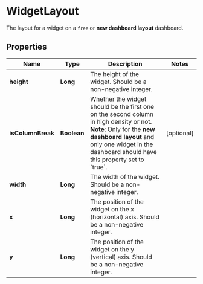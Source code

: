 # WidgetLayout

The layout for a widget on a `free` or **new dashboard layout** dashboard.

## Properties

| Name              | Type        | Description                                                                                                                                                                                                                     | Notes      |
| ----------------- | ----------- | ------------------------------------------------------------------------------------------------------------------------------------------------------------------------------------------------------------------------------- | ---------- |
| **height**        | **Long**    | The height of the widget. Should be a non-negative integer.                                                                                                                                                                     |
| **isColumnBreak** | **Boolean** | Whether the widget should be the first one on the second column in high density or not. **Note**: Only for the **new dashboard layout** and only one widget in the dashboard should have this property set to &#x60;true&#x60;. | [optional] |
| **width**         | **Long**    | The width of the widget. Should be a non-negative integer.                                                                                                                                                                      |
| **x**             | **Long**    | The position of the widget on the x (horizontal) axis. Should be a non-negative integer.                                                                                                                                        |
| **y**             | **Long**    | The position of the widget on the y (vertical) axis. Should be a non-negative integer.                                                                                                                                          |
